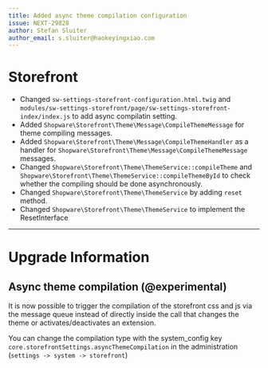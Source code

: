 ```yaml
---
title: Added async theme compilation configuration
issue: NEXT-29828
author: Stefan Sluiter
author_email: s.sluiter@haokeyingxiao.com
---
```

# Storefront
* Changed `sw-settings-storefront-configuration.html.twig` and `modules/sw-settings-storefront/page/sw-settings-storefront-index/index.js` to add async compilatin setting.
* Added `Shopware\Storefront\Theme\Message\CompileThemeMessage` for theme compiling messages.
* Added `Shopware\Storefront\Theme\Message\CompileThemeHandler` as a handler for `Shopware\Storefront\Theme\Message\CompileThemeMessage` messages.
* Changed `Shopware\Storefront\Theme\ThemeService::compileTheme` and `Shopware\Storefront\Theme\ThemeService::compileThemeById` to check whether the compiling should be done asynchronously.
* Changed `Shopware\Storefront\Theme\ThemeService` by adding `reset` method.
* Changed `Shopware\Storefront\Theme\ThemeService` to implement the ResetInterface
___
# Upgrade Information
## Async theme compilation (@experimental)

It is now possible to trigger the compilation of the storefront css and js via the message queue instead of directly 
inside the call that changes the theme or activates/deactivates an extension.

You can change the compilation type with the system_config key `core.storefrontSettings.asyncThemeCompilation` in the 
administration (`settings -> system -> storefront`)
